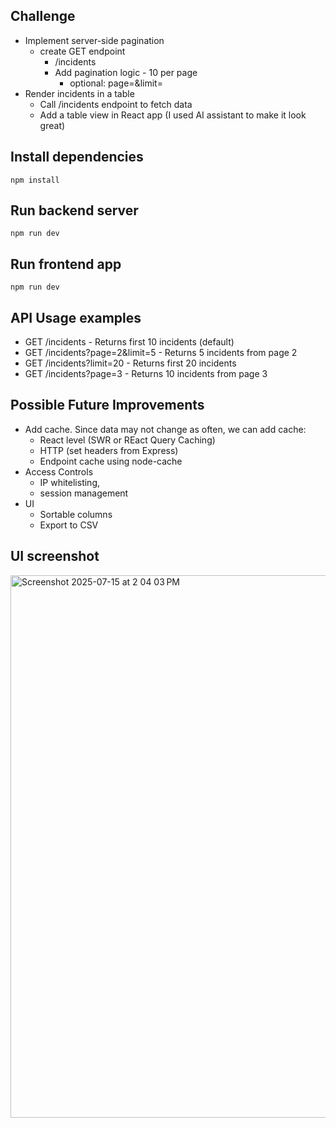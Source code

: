 
## Challenge

- Implement server-side pagination
    - create GET endpoint
        - /incidents
        - Add pagination logic - 10 per page
            - optional: page=<number>&limit=<number>
- Render incidents in a table 
    - Call /incidents endpoint to fetch data
    - Add a table view in React app (I used AI assistant to make it look great) 

## Install dependencies
```
npm install
```

## Run backend server
```
npm run dev
```

## Run frontend app
```
npm run dev
```

## API Usage examples
- GET /incidents - Returns first 10 incidents (default)
- GET /incidents?page=2&limit=5 - Returns 5 incidents from page 2
- GET /incidents?limit=20 - Returns first 20 incidents
- GET /incidents?page=3 - Returns 10 incidents from page 3


## Possible Future Improvements
- Add cache. Since data may not change as often, we can add cache:
    - React level (SWR or REact Query Caching)
    - HTTP (set headers from Express)
    - Endpoint cache using node-cache
- Access Controls
    - IP whitelisting, 
    - session management
- UI
    - Sortable columns 
    - Export to CSV


## UI screenshot
<img width="1310" height="868" alt="Screenshot 2025-07-15 at 2 04 03 PM" src="https://github.com/user-attachments/assets/d27e677e-962c-4aaf-a9e1-4160a6aabda5" />
